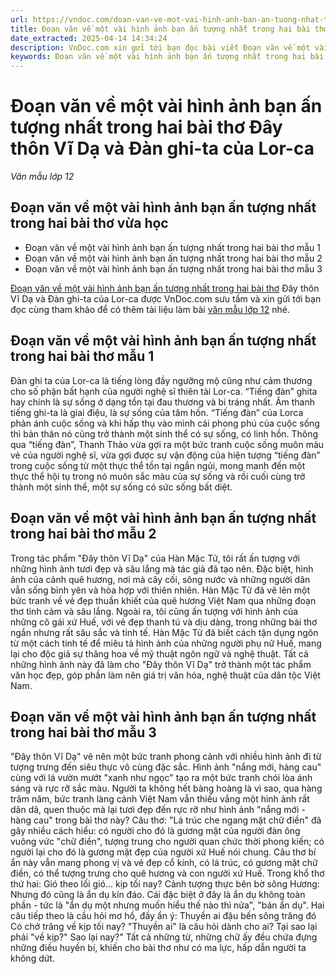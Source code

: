 ```yaml
---
url: https://vndoc.com/doan-van-ve-mot-vai-hinh-anh-ban-an-tuong-nhat-trong-hai-bai-tho-day-thon-vi-da-va-dan-ghi-ta-cua-lor-ca-334933
title: Đoạn văn về một vài hình ảnh bạn ấn tượng nhất trong hai bài thơ Đây thôn Vĩ Dạ và Đàn ghi-ta của Lor-ca - Văn mẫu lớp 12 - VnDoc.com
date_extracted: 2025-04-14 14:34:24
description: VnDoc.com xin gửi tới bạn đọc bài viết Đoạn văn về một vài hình ảnh bạn ấn tượng nhất trong hai bài thơ Đây thôn Vĩ Dạ và Đàn ghi-ta của Lor-ca để bạn đọc cùng tham khảo nhé.
keywords: Đoạn văn về một vài hình ảnh bạn ấn tượng nhất trong hai bài thơ Đây thôn Vĩ Dạ và Đàn ghi ta của Lor ca,Đoạn văn về một vài hình ảnh bạn ấn tượng nhất trong hai bài thơ,Đoạn văn về một vài hình ảnh bạn ấn tượng nhất trong hai bài thơ vừa học,ngữ văn 12,văn mẫu lớp 12,ngữ văn 12 kết nối tri thức,văn mẫu lớp 12 kết nối tri thức,thực hành tiếng việt trang 13
---
```


# Đoạn văn về một vài hình ảnh bạn ấn tượng nhất trong hai bài thơ Đây thôn Vĩ Dạ và Đàn ghi-ta của Lor-ca
 _Văn mẫu lớp 12_
## Đoạn văn về một vài hình ảnh bạn ấn tượng nhất trong hai bài thơ vừa học
  * Đoạn văn về một vài hình ảnh bạn ấn tượng nhất trong hai bài thơ mẫu 1
  * Đoạn văn về một vài hình ảnh bạn ấn tượng nhất trong hai bài thơ mẫu 2
  * Đoạn văn về một vài hình ảnh bạn ấn tượng nhất trong hai bài thơ mẫu 3

[Đoạn văn về một vài hình ảnh bạn ấn tượng nhất trong hai bài thơ](<https://vndoc.com/doan-van-ve-mot-vai-hinh-anh-ban-an-tuong-nhat-trong-hai-bai-tho-day-thon-vi-da-va-dan-ghi-ta-cua-lor-ca-334933>) Đây thôn Vĩ Dạ và Đàn ghi-ta của Lor-ca được VnDoc.com sưu tầm và xin gửi tới bạn đọc cùng tham khảo để có thêm tài liệu làm bài [văn mẫu lớp 12](<https://vndoc.com/van-mau-lop12>) nhé.
## Đoạn văn về một vài hình ảnh bạn ấn tượng nhất trong hai bài thơ mẫu 1
Đàn ghi ta của Lor-ca là tiếng lòng đầy ngưỡng mộ cũng như cảm thương cho số phận bất hạnh của người nghệ sĩ thiên tài Lor-ca. “Tiếng  đàn” ghita hay chính là sự sống ở dạng tồn tại đau thương và bi tráng nhất. Âm thanh tiếng ghi-ta là giai điệu, là sự sống của tâm hồn. “Tiếng đàn” của Lorca phản ánh cuộc sống và khi hấp thụ vào mình cái phong phú của cuộc sống thì bản thân nó cũng trở thành một sinh thể có sự sống, có linh hồn. Thông qua “tiếng đàn”, Thanh Thảo vừa gợi ra một bức tranh cuộc sống muôn màu vẻ của người nghệ sĩ, vừa gợi được sự vận động của hiện tượng “tiếng đàn” trong cuộc sống từ một thực thể tồn tại ngắn ngủi, mong manh đến một thực thể hội tụ trong nó muôn sắc màu của sự sống và rồi cuối cùng trở thành một sinh thể, một sự sống có sức sống bất diệt.
## Đoạn văn về một vài hình ảnh bạn ấn tượng nhất trong hai bài thơ mẫu 2
Trong tác phẩm "Đây thôn Vĩ Dạ" của Hàn Mặc Tử, tôi rất ấn tượng với những hình ảnh tươi đẹp và sâu lắng mà tác giả đã tạo nên. Đặc biệt, hình ảnh của cảnh quê hương, nơi mà cây cối, sông nước và những người dân vẫn sống bình yên và hòa hợp với thiên nhiên. Hàn Mặc Tử đã vẽ lên một bức tranh về vẻ đẹp thuần khiết của quê hương Việt Nam qua những đoạn thơ tình cảm và sâu lắng. Ngoài ra, tôi cũng ấn tượng với hình ảnh của những cô gái xứ Huế, với vẻ đẹp thanh tú và dịu dàng, trong những bài thơ ngắn nhưng rất sâu sắc và tinh tế. Hàn Mặc Tử đã biết cách tận dụng ngôn từ một cách tinh tế để miêu tả hình ảnh của những người phụ nữ Huế, mang lại cho độc giả sự thăng hoa về mỹ thuật ngôn ngữ và nghệ thuật. Tất cả những hình ảnh này đã làm cho "Đây thôn Vĩ Dạ" trở thành một tác phẩm văn học đẹp, góp phần làm nên giá trị văn hóa, nghệ thuật của dân tộc Việt Nam.
## Đoạn văn về một vài hình ảnh bạn ấn tượng nhất trong hai bài thơ mẫu 3
"Đây thôn Vĩ Dạ" vẽ nên một bức tranh phong cảnh với nhiều hình ảnh đi từ tượng trưng đến siêu thực vô cùng đặc sắc. Hình ảnh "nắng mới, hàng cau" cùng với lá vườn mướt "xanh như ngọc" tạo ra một bức tranh chói lòa ánh sáng và rực rỡ sắc màu. Người ta không hết bàng hoàng là vì sao, qua hàng trăm năm, bức tranh làng cảnh Việt Nam vẫn thiếu vắng một hình ảnh rất dân dã, quen thuộc mà lại tươi đẹp đến rực rỡ như hình ảnh "nắng mới - hàng cau" trong bài thơ này? Câu thơ: "Lá trúc che ngang mặt chữ điền" đã gây nhiều cách hiểu: có người cho đó là gương mặt của người đàn ông vuông vức "chữ điền", tượng trung cho người quan chức thời phong kiến; có người lại cho đó là gương mặt đẹp của người xứ Huế nói chung. Câu thơ bí ẩn này vẫn mang phong vị và vẻ đẹp cổ kính, có lá trúc, có gương mặt chữ điền, có thể tượng trưng cho quê hương và con người xứ Huế. Trong khổ thơ thứ hai: Gió theo lối gió... kịp tối nay? Cảnh tượng thực bên bờ sông Hương: Nhưng đó cũng là ẩn dụ kín đáo. Cái đặc biệt ở đây là ẩn dụ không toàn phần - tức là "ẩn dụ một nhưng muốn hiểu thế nào thì nửa", "bán ẩn dụ". Hai câu tiếp theo là cầu hỏi mơ hồ, đầy ẩn ý: Thuyền ai đậu bến sông trăng đó Có chở trăng về kịp tối nay? "Thuyền ai" là câu hỏi dành cho ai? Tại sao lại phải "về kịp?" Sao lại nay?" Tất cả những từ, những chữ ấy đều chứa đựng những điều huyền bí, khiến cho bài thơ như có ma lực, hấp dẫn người ta không dứt.

